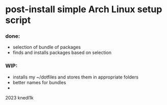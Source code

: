 # post-install simple Arch Linux setup script

### done:
- selection of bundle of packages
- finds and installs packages based on selection

### WIP:
- installs my ~/dotfiles and stores them in appropriate folders
- better names for bundles
- 

2023 knedl1k

